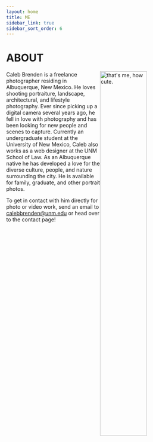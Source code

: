 ```yaml
---
layout: home
title: ME
sidebar_link: true
sidebar_sort_order: 6
---
```


<h1 class="page-title">ABOUT</h1>

<img style="float: right; width: 50%;" src="{{ site.baseurl }}/images/me.jpg" alt="that's me, how cute.">
<div style="float: left; width: 50%;">
Caleb Brenden is a freelance photographer residing in Albuquerque, New Mexico. He loves shooting portraiture, landscape, architectural, and lifestyle photography. Ever since picking up a digital camera several years ago, he fell in love with photography and has been looking for new people and scenes to capture. Currently an undergraduate student at the University of New Mexico, Caleb also works as a web designer at the UNM School of Law. As an Albuquerque native he has developed a love for the diverse culture, people, and nature surrounding the city. He is available for family, graduate, and other portrait photos. 

To get in contact with him directly for photo or video work, send an email to <a href="mailto:calebbrenden@unm.edu">calebbrenden@unm.edu</a> or head over to the contact page!
</div>